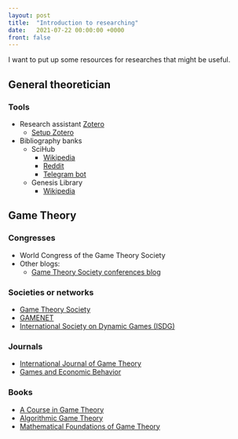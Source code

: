 ```yaml
---
layout: post
title:  "Introduction to researching"
date:   2021-07-22 00:00:00 +0000
front: false
---
```

I want to put up some resources for researches that might be useful.

## General theoretician

### Tools

- Research assistant [Zotero](https://www.zotero.org/)
  - [Setup Zotero](https://www.researchgate.net/publication/325828616_Tutorial_The_Best_Reference_Manager_Setup_Zotero_ZotFile_Cloud_Storage)
- Bibliography banks
  - SciHub
    - [Wikipedia](https://en.wikipedia.org/wiki/Sci-Hub)
    - [Reddit](https://www.reddit.com/r/scihub/)
    - [Telegram bot](https://www.reddit.com/r/scihub/comments/cbzod3/official_telegram_bot_for_scihub/)
  - Genesis Library
    - [Wikipedia](https://en.wikipedia.org/wiki/Library_Genesis)

## Game Theory

### Congresses

- World Congress of the Game Theory Society
- Other blogs:
  - [Game Theory Society conferences blog](https://gametheorysociety.org/conferences/)

### Societies or networks

- [Game Theory Society](https://gametheorysociety.org/)
- [GAMENET](https://gametheorynetwork.com/)
- [International Society on Dynamic Games (ISDG)](http://www.isdg-site.org/)

### Journals

- [International Journal of Game Theory](https://www.springer.com/journal/182)
- [Games and Economic Behavior](https://www.journals.elsevier.com/games-and-economic-behavior)

### Books

- [A Course in Game Theory](https://mitpress.mit.edu/books/course-game-theory)
- [Algorithmic Game Theory](https://doi.org/10.1017/CBO9780511800481)
- [Mathematical Foundations of Game Theory](https://www.springer.com/gp/book/9783030266455)
